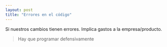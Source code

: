 ```yaml
---
layout: post
title: "Errores en el código"
---
```


Si nuestros cambios tienen errores. Implica gastos a la empresa/producto.

> Hay que programar defensivamente